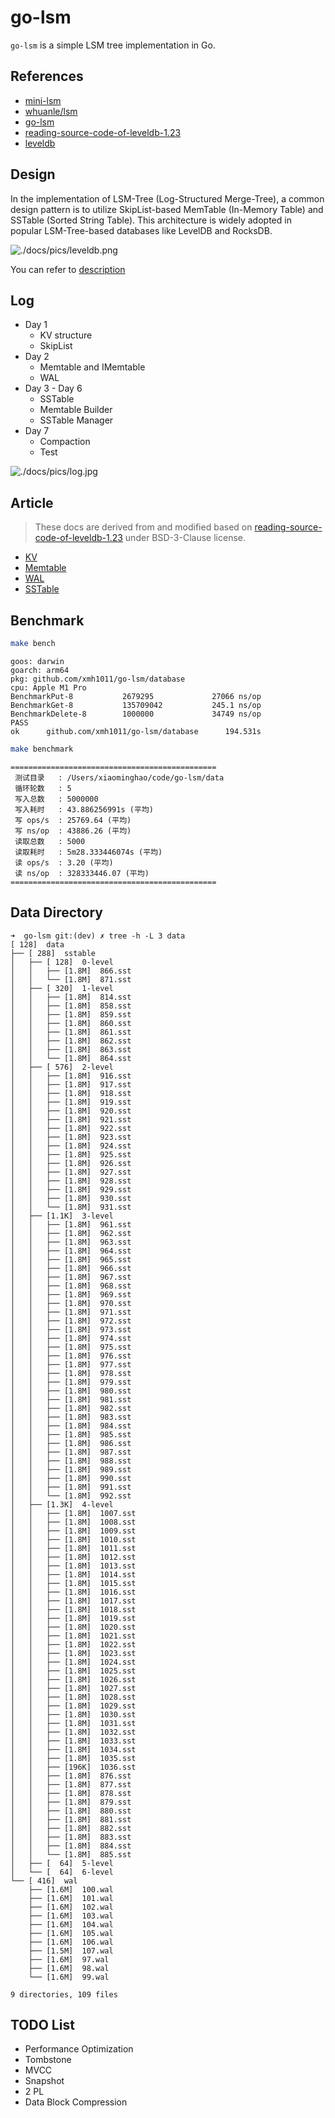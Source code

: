 # go-lsm

`go-lsm` is a simple LSM tree implementation in Go.

## References

- [mini-lsm](https://skyzh.github.io/mini-lsm/)
- [whuanle/lsm](https://www.cnblogs.com/whuanle/p/16297025.html)
- [go-lsm](https://github.com/SarthakMakhija/go-lsm)
- [reading-source-code-of-leveldb-1.23](https://github.com/SmartKeyerror/reading-source-code-of-leveldb-1.23)
- [leveldb](https://github.com/merlin82/leveldb)

## Design

In the implementation of LSM-Tree (Log-Structured Merge-Tree), a common design pattern is to utilize SkipList-based MemTable (In-Memory Table) and SSTable (Sorted String Table). This architecture is widely adopted in popular LSM-Tree-based databases like LevelDB and RocksDB.

![./docs/pics/leveldb.png](./docs/pics/leveldb.png)

You can refer to [description](./docs/description.md)

## Log

- Day 1
  - KV structure
  - SkipList
- Day 2
  - Memtable and IMemtable
  - WAL
- Day 3 - Day 6
  - SSTable
  - Memtable Builder
  - SSTable Manager
- Day 7
  - Compaction
  - Test

![./docs/pics/log.jpg](./docs/pics/log.jpg)

## Article

> These docs are derived from and modified based on [reading-source-code-of-leveldb-1.23](https://github.com/SmartKeyerror/reading-source-code-of-leveldb-1.23) under BSD-3-Clause license.

- [KV](kv/README.md)
- [Memtable](memtable/README.md)
- [WAL](wal/README.md)
- [SSTable](sstable/README.md)

## Benchmark

```bash
make bench
```

```text
goos: darwin
goarch: arm64
pkg: github.com/xmh1011/go-lsm/database
cpu: Apple M1 Pro
BenchmarkPut-8           2679295             27066 ns/op
BenchmarkGet-8           135709042           245.1 ns/op
BenchmarkDelete-8        1000000             34749 ns/op
PASS
ok      github.com/xmh1011/go-lsm/database      194.531s
```

```bash
make benchmark
```

```text
==============================================
 测试目录   : /Users/xiaominghao/code/go-lsm/data
 循环轮数   : 5
 写入总数   : 5000000
 写入耗时   : 43.886256991s (平均)
 写 ops/s  : 25769.64 (平均)
 写 ns/op  : 43886.26 (平均)
 读取总数   : 5000
 读取耗时   : 5m28.333446074s (平均)
 读 ops/s  : 3.20 (平均)
 读 ns/op  : 328333446.07 (平均)
==============================================
```

## Data Directory

```text
➜  go-lsm git:(dev) ✗ tree -h -L 3 data
[ 128]  data
├── [ 288]  sstable
│   ├── [ 128]  0-level
│   │   ├── [1.8M]  866.sst
│   │   └── [1.8M]  871.sst
│   ├── [ 320]  1-level
│   │   ├── [1.8M]  814.sst
│   │   ├── [1.8M]  858.sst
│   │   ├── [1.8M]  859.sst
│   │   ├── [1.8M]  860.sst
│   │   ├── [1.8M]  861.sst
│   │   ├── [1.8M]  862.sst
│   │   ├── [1.8M]  863.sst
│   │   └── [1.8M]  864.sst
│   ├── [ 576]  2-level
│   │   ├── [1.8M]  916.sst
│   │   ├── [1.8M]  917.sst
│   │   ├── [1.8M]  918.sst
│   │   ├── [1.8M]  919.sst
│   │   ├── [1.8M]  920.sst
│   │   ├── [1.8M]  921.sst
│   │   ├── [1.8M]  922.sst
│   │   ├── [1.8M]  923.sst
│   │   ├── [1.8M]  924.sst
│   │   ├── [1.8M]  925.sst
│   │   ├── [1.8M]  926.sst
│   │   ├── [1.8M]  927.sst
│   │   ├── [1.8M]  928.sst
│   │   ├── [1.8M]  929.sst
│   │   ├── [1.8M]  930.sst
│   │   └── [1.8M]  931.sst
│   ├── [1.1K]  3-level
│   │   ├── [1.8M]  961.sst
│   │   ├── [1.8M]  962.sst
│   │   ├── [1.8M]  963.sst
│   │   ├── [1.8M]  964.sst
│   │   ├── [1.8M]  965.sst
│   │   ├── [1.8M]  966.sst
│   │   ├── [1.8M]  967.sst
│   │   ├── [1.8M]  968.sst
│   │   ├── [1.8M]  969.sst
│   │   ├── [1.8M]  970.sst
│   │   ├── [1.8M]  971.sst
│   │   ├── [1.8M]  972.sst
│   │   ├── [1.8M]  973.sst
│   │   ├── [1.8M]  974.sst
│   │   ├── [1.8M]  975.sst
│   │   ├── [1.8M]  976.sst
│   │   ├── [1.8M]  977.sst
│   │   ├── [1.8M]  978.sst
│   │   ├── [1.8M]  979.sst
│   │   ├── [1.8M]  980.sst
│   │   ├── [1.8M]  981.sst
│   │   ├── [1.8M]  982.sst
│   │   ├── [1.8M]  983.sst
│   │   ├── [1.8M]  984.sst
│   │   ├── [1.8M]  985.sst
│   │   ├── [1.8M]  986.sst
│   │   ├── [1.8M]  987.sst
│   │   ├── [1.8M]  988.sst
│   │   ├── [1.8M]  989.sst
│   │   ├── [1.8M]  990.sst
│   │   ├── [1.8M]  991.sst
│   │   └── [1.8M]  992.sst
│   ├── [1.3K]  4-level
│   │   ├── [1.8M]  1007.sst
│   │   ├── [1.8M]  1008.sst
│   │   ├── [1.8M]  1009.sst
│   │   ├── [1.8M]  1010.sst
│   │   ├── [1.8M]  1011.sst
│   │   ├── [1.8M]  1012.sst
│   │   ├── [1.8M]  1013.sst
│   │   ├── [1.8M]  1014.sst
│   │   ├── [1.8M]  1015.sst
│   │   ├── [1.8M]  1016.sst
│   │   ├── [1.8M]  1017.sst
│   │   ├── [1.8M]  1018.sst
│   │   ├── [1.8M]  1019.sst
│   │   ├── [1.8M]  1020.sst
│   │   ├── [1.8M]  1021.sst
│   │   ├── [1.8M]  1022.sst
│   │   ├── [1.8M]  1023.sst
│   │   ├── [1.8M]  1024.sst
│   │   ├── [1.8M]  1025.sst
│   │   ├── [1.8M]  1026.sst
│   │   ├── [1.8M]  1027.sst
│   │   ├── [1.8M]  1028.sst
│   │   ├── [1.8M]  1029.sst
│   │   ├── [1.8M]  1030.sst
│   │   ├── [1.8M]  1031.sst
│   │   ├── [1.8M]  1032.sst
│   │   ├── [1.8M]  1033.sst
│   │   ├── [1.8M]  1034.sst
│   │   ├── [1.8M]  1035.sst
│   │   ├── [196K]  1036.sst
│   │   ├── [1.8M]  876.sst
│   │   ├── [1.8M]  877.sst
│   │   ├── [1.8M]  878.sst
│   │   ├── [1.8M]  879.sst
│   │   ├── [1.8M]  880.sst
│   │   ├── [1.8M]  881.sst
│   │   ├── [1.8M]  882.sst
│   │   ├── [1.8M]  883.sst
│   │   ├── [1.8M]  884.sst
│   │   └── [1.8M]  885.sst
│   ├── [  64]  5-level
│   └── [  64]  6-level
└── [ 416]  wal
    ├── [1.6M]  100.wal
    ├── [1.6M]  101.wal
    ├── [1.6M]  102.wal
    ├── [1.6M]  103.wal
    ├── [1.6M]  104.wal
    ├── [1.6M]  105.wal
    ├── [1.6M]  106.wal
    ├── [1.5M]  107.wal
    ├── [1.6M]  97.wal
    ├── [1.6M]  98.wal
    └── [1.6M]  99.wal

9 directories, 109 files
```

## TODO List

- Performance Optimization
- Tombstone
- MVCC
- Snapshot
- 2 PL
- Data Block Compression